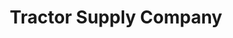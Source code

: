 ---
title: "Tractor Supply Company"
url: /jefferson-city/tractor-supply-company/
shop: Dorfladen
---